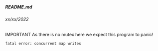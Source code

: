 ##### README.md
###### xx/xx/2022

IMPORTANT
As there is no mutex here we expect this program to panic!
```
fatal error: concurrent map writes
```